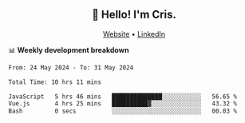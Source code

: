 
<h2 align="center">👋 Hello! I'm Cris.</h2>
<p align="center">
  <a href="https://www.criscunas.dev">Website</a> •
  <a href="https://www.linkedin.com/in/cristophercunas/">LinkedIn</a> 
</p>


📊 **Weekly development breakdown**
<!--START_SECTION:waka-->

```txt
From: 24 May 2024 - To: 31 May 2024

Total Time: 10 hrs 11 mins

JavaScript   5 hrs 46 mins   ██████████████░░░░░░░░░░░   56.65 %
Vue.js       4 hrs 25 mins   ██████████▓░░░░░░░░░░░░░░   43.32 %
Bash         0 secs          ░░░░░░░░░░░░░░░░░░░░░░░░░   00.03 %
```

<!--END_SECTION:waka-->
